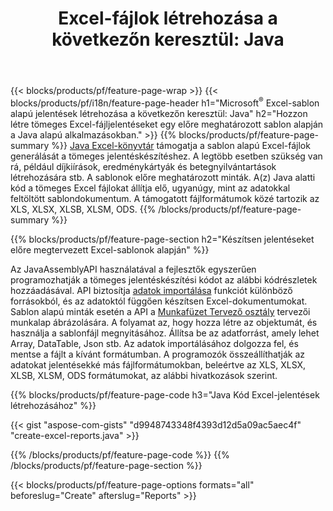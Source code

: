 ﻿---
title: "Excel-fájlok létrehozása a következőn keresztül: Java"
url: /hu/java/assembly/
description: Hozzon létre Microsoft Excel-táblázatokat egy sablonlapból a Java táblázattár segítségével
---
{{< blocks/products/pf/feature-page-wrap >}}
{{< blocks/products/pf/i18n/feature-page-header h1="Microsoft<sup>&reg;</sup> Excel-sablon alapú jelentések létrehozása a következőn keresztül: Java" h2="Hozzon létre tömeges Excel-fájljelentéseket egy előre meghatározott sablon alapján a Java alapú alkalmazásokban." >}}
{{% blocks/products/pf/feature-page-summary %}}
[Java Excel-könyvtár](/cells/java/) támogatja a sablon alapú Excel-fájlok generálását a tömeges jelentéskészítéshez. A legtöbb esetben szükség van rá, például díjkiírások, eredménykártyák és betegnyilvántartások létrehozására stb. A sablonok előre meghatározott minták. A(z) Java alatti kód a tömeges Excel fájlokat állítja elő, ugyanúgy, mint az adatokkal feltöltött sablondokumentum. A támogatott fájlformátumok közé tartozik az XLS, XLSX, XLSB, XLSM, ODS.
{{% /blocks/products/pf/feature-page-summary %}}

{{% blocks/products/pf/feature-page-section h2="Készítsen jelentéseket előre megtervezett Excel-sablonok alapján" %}}

Az JavaAssemblyAPI használatával a fejlesztők egyszerűen programozhatják a tömeges jelentéskészítési kódot az alábbi kódrészletek hozzáadásával. API biztosítja [adatok importálása](https://docs.aspose.com/cells/java/import-and-export-data/) funkciót különböző forrásokból, és az adatoktól függően készítsen Excel-dokumentumokat. Sablon alapú minták esetén a API a [Munkafüzet Tervező osztály](https://apireference.aspose.com/cells/java/com.aspose.cells/WorkbookDesigner) tervezői munkalap ábrázolására. A folyamat az, hogy hozza létre az objektumát, és használja a sablonfájl megnyitásához. Állítsa be az adatforrást, amely lehet Array, DataTable, Json stb. Az adatok importálásához dolgozza fel, és mentse a fájlt a kívánt formátumban. A programozók összeállíthatják az adatokat jelentésekké más fájlformátumokban, beleértve az XLS, XLSX, XLSB, XLSM, ODS formátumokat, az alábbi hivatkozások szerint.



{{% blocks/products/pf/feature-page-code h3="Java Kód Excel-jelentések létrehozásához" %}}

{{< gist "aspose-com-gists" "d9948743348f4393d12d5a09ac5aec4f" "create-excel-reports.java" >}}

{{% /blocks/products/pf/feature-page-code %}}
{{% /blocks/products/pf/feature-page-section %}}

{{< blocks/products/pf/feature-page-options formats="all" beforeslug="Create" afterslug="Reports" >}}